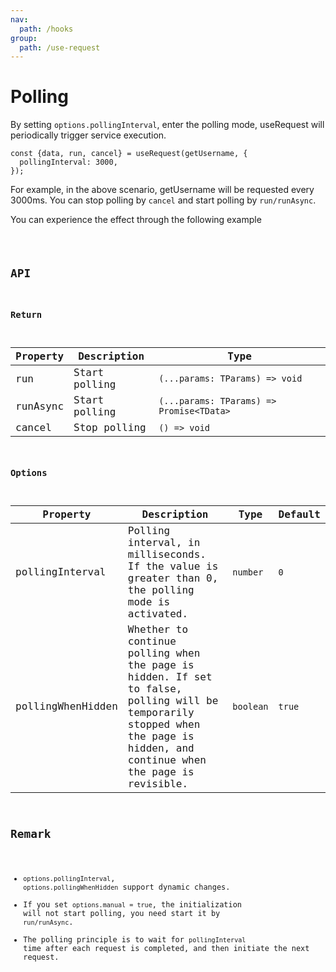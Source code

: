 ```yaml
---
nav:
  path: /hooks
group:
  path: /use-request
---
```


# Polling

By setting `options.pollingInterval`, enter the polling mode, useRequest will periodically trigger service execution.

```tsx | pure
const {data, run, cancel} = useRequest(getUsername, {
  pollingInterval: 3000,
});
```

For example, in the above scenario, getUsername will be requested every 3000ms. You can stop polling by `cancel` and start polling by `run/runAsync`.

You can experience the effect through the following example

<code src="./demo/polling.tsx" />

## API

### Return

| Property | Description   | Type                                     |
|----------|---------------|------------------------------------------|
| run      | Start polling | `(...params: TParams) => void`           |
| runAsync | Start polling | `(...params: TParams) => Promise<TData>` |
| cancel   | Stop polling  | `() => void`                             |

### Options

| Property          | Description                                                                                                                                                                 | Type      | Default |
|-------------------|-----------------------------------------------------------------------------------------------------------------------------------------------------------------------------|-----------|---------|
| pollingInterval   | Polling interval, in milliseconds. If the value is greater than 0, the polling mode is activated.                                                                           | `number`  | `0`     |
| pollingWhenHidden | Whether to continue polling when the page is hidden. If set to false, polling will be temporarily stopped when the page is hidden, and continue when the page is revisible. | `boolean` | `true`  |

## Remark

* `options.pollingInterval`, `options.pollingWhenHidden` support dynamic changes.
* If you set `options.manual = true`, the initialization will not start polling, you need start it by `run/runAsync`.
* The polling principle is to wait for `pollingInterval` time after each request is completed, and then initiate the next request.
